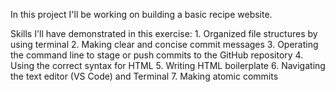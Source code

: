 In this project I'll be working on building a basic recipe website.

Skills I'll have demonstrated in this exercise:
    1. Organized file structures by using terminal
    2. Making clear and concise commit messages
    3. Operating the command line to stage or push commits to the GitHub repository
    4. Using the correct syntax for HTML
    5.  Writing HTML boilerplate
    6. Navigating the text editor (VS Code) and Terminal
    7. Making atomic commits